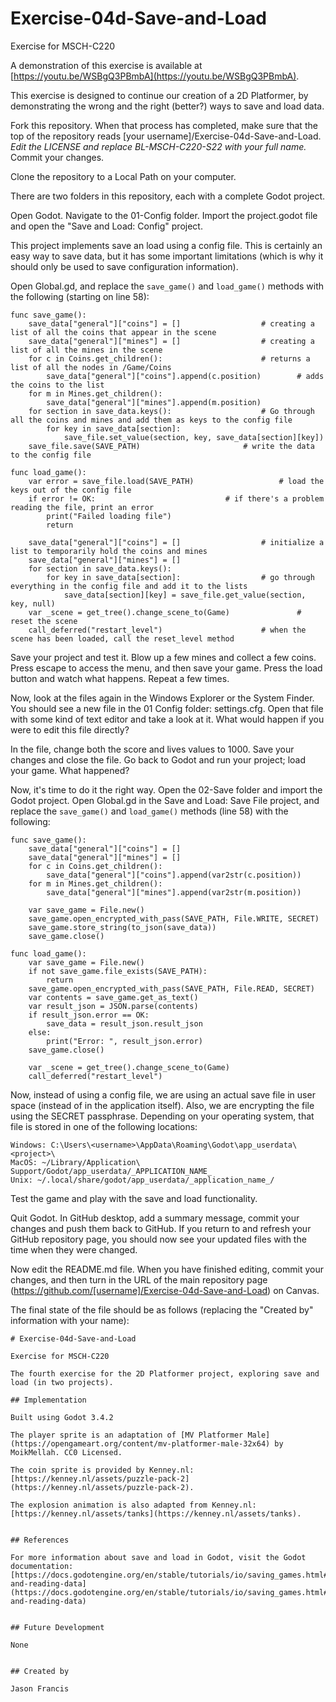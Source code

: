 # Exercise-04d-Save-and-Load

Exercise for MSCH-C220

A demonstration of this exercise is available at [https://youtu.be/WSBgQ3PBmbA](https://youtu.be/WSBgQ3PBmbA).

This exercise is designed to continue our creation of a 2D Platformer, by demonstrating the wrong and the right (better?) ways to save and load data.

Fork this repository. When that process has completed, make sure that the top of the repository reads [your username]/Exercise-04d-Save-and-Load. *Edit the LICENSE and replace BL-MSCH-C220-S22 with your full name.* Commit your changes.

Clone the repository to a Local Path on your computer.

There are two folders in this repository, each with a complete Godot project.

Open Godot. Navigate to the 01-Config folder. Import the project.godot file and open the "Save and Load: Config" project.

This project implements save an load using a config file. This is certainly an easy way to save data, but it has some important limitations (which is why it should only be used to save configuration information).

Open Global.gd, and replace the `save_game()` and `load_game()` methods with the following (starting on line 58):
```
func save_game():
	save_data["general"]["coins"] = []					# creating a list of all the coins that appear in the scene
	save_data["general"]["mines"] = []					# creating a list of all the mines in the scene
	for c in Coins.get_children():						# returns a list of all the nodes in /Game/Coins
		save_data["general"]["coins"].append(c.position)		# adds the coins to the list
	for m in Mines.get_children():
		save_data["general"]["mines"].append(m.position)
	for section in save_data.keys():					# Go through all the coins and mines and add them as keys to the config file
		for key in save_data[section]:
			save_file.set_value(section, key, save_data[section][key])
	save_file.save(SAVE_PATH)						# write the data to the config file

func load_game():
	var error = save_file.load(SAVE_PATH)					# load the keys out of the config file
	if error != OK:								# if there's a problem reading the file, print an error
		print("Failed loading file")
		return
	
	save_data["general"]["coins"] = []					# initialize a list to temporarily hold the coins and mines
	save_data["general"]["mines"] = []
	for section in save_data.keys():
		for key in save_data[section]:					# go through everything in the config file and add it to the lists
			save_data[section][key] = save_file.get_value(section, key, null)
	var _scene = get_tree().change_scene_to(Game)				# reset the scene
	call_deferred("restart_level")						# when the scene has been loaded, call the reset_level method
```

Save your project and test it. Blow up a few mines and collect a few coins. Press escape to access the menu, and then save your game. Press the load button and watch what happens. Repeat a few times.

Now, look at the files again in the Windows Explorer or the System Finder. You should see a new file in the 01 Config folder: settings.cfg. Open that file with some kind of text editor and take a look at it. What would happen if you were to edit this file directly?

In the file, change both the score and lives values to 1000. Save your changes and close the file. Go back to Godot and run your project; load your game. What happened?

Now, it's time to do it the right way. Open the 02-Save folder and import the Godot project. Open Global.gd in the Save and Load: Save File project, and replace the `save_game()` and `load_game()` methods (line 58) with the following:
```
func save_game():
	save_data["general"]["coins"] = []					
	save_data["general"]["mines"] = []
	for c in Coins.get_children():
		save_data["general"]["coins"].append(var2str(c.position))	
	for m in Mines.get_children():
		save_data["general"]["mines"].append(var2str(m.position))	

	var save_game = File.new()						
	save_game.open_encrypted_with_pass(SAVE_PATH, File.WRITE, SECRET)	
	save_game.store_string(to_json(save_data))				
	save_game.close()							
	
func load_game():
	var save_game = File.new()						
	if not save_game.file_exists(SAVE_PATH):				
		return
	save_game.open_encrypted_with_pass(SAVE_PATH, File.READ, SECRET)	
	var contents = save_game.get_as_text()					
	var result_json = JSON.parse(contents)				
	if result_json.error == OK:						
		save_data = result_json.result_json				
	else:
		print("Error: ", result_json.error)
	save_game.close()							
	
	var _scene = get_tree().change_scene_to(Game)				
	call_deferred("restart_level")					
```

Now, instead of using a config file, we are using an actual save file in user space (instead of in the application itself). Also, we are encrypting the file using the SECRET passphrase. Depending on your operating system, that file is stored in one of the following locations:
```
Windows: C:\Users\<username>\AppData\Roaming\Godot\app_userdata\<project>\
MacOS: ~/Library/Application\ Support/Godot/app_userdata/_APPLICATION_NAME_
Unix: ~/.local/share/godot/app_userdata/_application_name_/
```

Test the game and play with the save and load functionality.

Quit Godot. In GitHub desktop, add a summary message, commit your changes and push them back to GitHub. If you return to and refresh your GitHub repository page, you should now see your updated files with the time when they were changed.

Now edit the README.md file. When you have finished editing, commit your changes, and then turn in the URL of the main repository page (https://github.com/[username]/Exercise-04d-Save-and-Load) on Canvas.

The final state of the file should be as follows (replacing the "Created by" information with your name):
```
# Exercise-04d-Save-and-Load

Exercise for MSCH-C220

The fourth exercise for the 2D Platformer project, exploring save and load (in two projects).

## Implementation

Built using Godot 3.4.2

The player sprite is an adaptation of [MV Platformer Male](https://opengameart.org/content/mv-platformer-male-32x64) by MoikMellah. CC0 Licensed.

The coin sprite is provided by Kenney.nl: [https://kenney.nl/assets/puzzle-pack-2](https://kenney.nl/assets/puzzle-pack-2).

The explosion animation is also adapted from Kenney.nl: [https://kenney.nl/assets/tanks](https://kenney.nl/assets/tanks).


## References

For more information about save and load in Godot, visit the Godot documentation: [https://docs.godotengine.org/en/stable/tutorials/io/saving_games.html#saving-and-reading-data](https://docs.godotengine.org/en/stable/tutorials/io/saving_games.html#saving-and-reading-data)


## Future Development

None


## Created by 

Jason Francis
```
